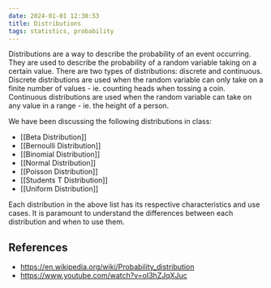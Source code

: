```yaml
---
date: 2024-01-01 12:30:53
title: Distributions
tags: statistics, probability
---
```


Distributions are a way to describe the probability of an event occurring. They are used to describe the probability of a random variable taking on a certain value. There are two types of distributions: discrete and continuous. Discrete distributions are used when the random variable can only take on a finite number of values - ie. counting heads when tossing a coin. Continuous distributions are used when the random variable can take on any value in a range - ie. the height of a person.

We have been discussing the following distributions in class:

- [[Beta Distribution]]
- [[Bernoulli Distribution]]
- [[Binomial Distribution]]
- [[Normal Distribution]]
- [[Poisson Distribution]]
- [[Students T Distribution]]
- [[Uniform Distribution]]

Each distribution in the above list has its respective characteristics and use cases. It is paramount to understand the differences between each distribution and when to use them.

## References

- https://en.wikipedia.org/wiki/Probability_distribution
- https://www.youtube.com/watch?v=oI3hZJqXJuc